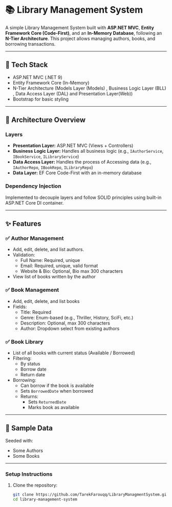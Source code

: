 # 📚 Library Management System

A simple Library Management System built with **ASP.NET MVC**, **Entity Framework Core (Code-First)**, and an **In-Memory Database**, following an **N-Tier Architecture**. This project allows managing authors, books, and borrowing transactions.

---

## 🔧 Tech Stack

- ASP.NET MVC (.NET 9)
- Entity Framework Core (In-Memory)
- N-Tier Architecture (Models Layer (Models) , Business Logic Layer (BLL) , Data Access Layer (DAL) and Presentation Layer(Web))
- Bootstrap for basic styling

---

## 🧠 Architecture Overview

### Layers

- **Presentation Layer:** ASP.NET MVC (Views + Controllers)
- **Business Logic Layer:** Handles all business logic (e.g., `IAuthorService`, `IBookService`, `ILibraryService`)
- **Data Access Layer:** Handles the process of Accessing data  (e.g., `IAuthorRepo`, `IBookRepo`, `ILibraryRepo`)
- **Data Layer:** EF Core Code-First with an in-memory database

### Dependency Injection

Implemented to decouple layers and follow SOLID principles using built-in ASP.NET Core DI container.

---

## ✨ Features

### ✅ Author Management
- Add, edit, delete, and list authors.
- Validation:
  - Full Name: Required, unique
  - Email: Required, unique, valid format
  - Website & Bio: Optional, Bio max 300 characters
- View list of books written by the author

### ✅ Book Management
- Add, edit, delete, and list books
- Fields:
  - Title: Required
  - Genre: Enum-based (e.g., Thriller, History, SciFi, etc.)
  - Description: Optional, max 300 characters
  - Author: Dropdown select from existing authors

### ✅ Book Library
- List of all books with current status (Available / Borrowed)
- Filtering:
  - By status
  - Borrow date
  - Return date
- Borrowing:
  - Can borrow if the book is available
  - Sets `BorrowedDate` when borrowed
  - Returns:
    - Sets `ReturnedDate`
    - Marks book as available

---

## 🧪 Sample Data

Seeded with:
- Some Authors
- Some Books

---

### Setup Instructions

1. Clone the repository:
   ```bash
   git clone https://github.com/TarekFarouqq/LibraryManagmentSystem.git
   cd library-management-system

